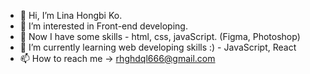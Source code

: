 - 👋 Hi, I’m Lina Hongbi Ko.
- 👀 I’m interested in Front-end developing.
- 💜 Now I have some skills - html, css, javaScript. (Figma, Photoshop)
- 🌱 I’m currently learning web developing skills :) - JavaScript, React
- 📫 How to reach me -> rhghdql666@gmail.com

<!---
HongbiKo/HongbiKo is a ✨ special ✨ repository because its `README.md` (this file) appears on your GitHub profile.
You can click the Preview link to take a look at your changes.
--->
